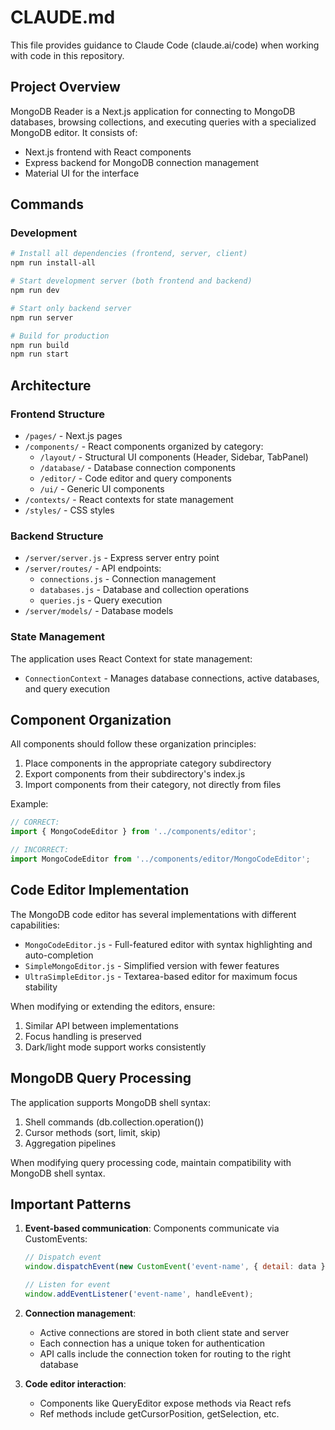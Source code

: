 # CLAUDE.md

This file provides guidance to Claude Code (claude.ai/code) when working with code in this repository.

## Project Overview

MongoDB Reader is a Next.js application for connecting to MongoDB databases, browsing collections, and executing queries with a specialized MongoDB editor. It consists of:

- Next.js frontend with React components
- Express backend for MongoDB connection management
- Material UI for the interface

## Commands

### Development
```bash
# Install all dependencies (frontend, server, client)
npm run install-all

# Start development server (both frontend and backend)
npm run dev

# Start only backend server
npm run server

# Build for production
npm run build
npm run start
```

## Architecture

### Frontend Structure
- `/pages/` - Next.js pages
- `/components/` - React components organized by category:
  - `/layout/` - Structural UI components (Header, Sidebar, TabPanel)
  - `/database/` - Database connection components
  - `/editor/` - Code editor and query components
  - `/ui/` - Generic UI components
- `/contexts/` - React contexts for state management
- `/styles/` - CSS styles

### Backend Structure
- `/server/server.js` - Express server entry point
- `/server/routes/` - API endpoints:
  - `connections.js` - Connection management
  - `databases.js` - Database and collection operations
  - `queries.js` - Query execution
- `/server/models/` - Database models

### State Management
The application uses React Context for state management:
- `ConnectionContext` - Manages database connections, active databases, and query execution

## Component Organization

All components should follow these organization principles:
1. Place components in the appropriate category subdirectory
2. Export components from their subdirectory's index.js
3. Import components from their category, not directly from files

Example:
```javascript
// CORRECT:
import { MongoCodeEditor } from '../components/editor';

// INCORRECT:
import MongoCodeEditor from '../components/editor/MongoCodeEditor';
```

## Code Editor Implementation

The MongoDB code editor has several implementations with different capabilities:
- `MongoCodeEditor.js` - Full-featured editor with syntax highlighting and auto-completion
- `SimpleMongoEditor.js` - Simplified version with fewer features
- `UltraSimpleEditor.js` - Textarea-based editor for maximum focus stability

When modifying or extending the editors, ensure:
1. Similar API between implementations
2. Focus handling is preserved
3. Dark/light mode support works consistently

## MongoDB Query Processing

The application supports MongoDB shell syntax:
1. Shell commands (db.collection.operation())
2. Cursor methods (sort, limit, skip)
3. Aggregation pipelines

When modifying query processing code, maintain compatibility with MongoDB shell syntax.

## Important Patterns

1. **Event-based communication**:
   Components communicate via CustomEvents:
   ```javascript
   // Dispatch event
   window.dispatchEvent(new CustomEvent('event-name', { detail: data }));
   
   // Listen for event
   window.addEventListener('event-name', handleEvent);
   ```

2. **Connection management**:
   - Active connections are stored in both client state and server
   - Each connection has a unique token for authentication
   - API calls include the connection token for routing to the right database

3. **Code editor interaction**:
   - Components like QueryEditor expose methods via React refs
   - Ref methods include getCursorPosition, getSelection, etc.